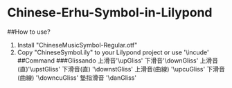 # Chinese-Erhu-Symbol-in-Lilypond
##How to use?
  1. Install "ChineseMusicSymbol-Regular.otf"
  2. Copy "ChineseSymbol.ily" to your Lilypond project or use '\incude'
##Command
###Glissando
  上滑音'\upGliss'
  下滑音'\downGliss'
  上滑音(直)'\upstGliss'
  下滑音(直) '\downstGliss'
  上滑音(曲線) '\upcuGliss'
  下滑音(曲線) '\downcuGliss'
  墊指滑音 '\danGliss'
